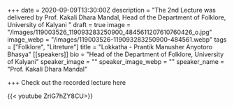 +++
date = 2020-09-09T13:30:00Z
description = "The 2nd Lecture was delivered by Prof. Kakali Dhara Mandal, Head of the Department of Folklore, University of Kalyani "
draft = true
image = "/images/119003526_119093283250900_4845611207610760426_o.jpg"
image_webp = "/images/119003526-119093283250900-484561.webp"
tags = ["Folklore", "Litreture"]
title = "Lokkatha - Prantik Manusher Anyotoro Bhasya"
[[speakers]]
bio = "Head of the Department of Folklore, University of Kalyani"
speaker_image = ""
speaker_image_webp = ""
speaker_name = "Prof. Kakali Dhara Mandal"

+++
Check out the recorded lecture here

{{< youtube ZriG7hZY8CU>}}